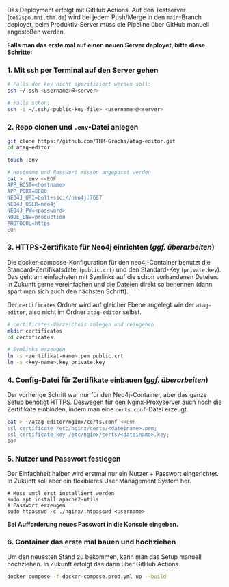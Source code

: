 Das Deployment erfolgt mit GitHub Actions. Auf den Testserver (`tei2spo.mni.thm.de`) wird bei jedem Push/Merge in den `main`-Branch deployet, beim Produktiv-Server muss die Pipeline über GitHub manuell angestoßen werden.

**Falls man das erste mal auf einen neuen Server deployet, bitte diese Schritte:**

### 1. Mit ssh per Terminal auf den Server gehen

```sh
# Falls der key nicht spezifiziert werden soll:
ssh ~/.ssh <username>@<server>

# Falls schon:
ssh -i ~/.ssh/<public-key-file> <username>@<server>
```

### 2. Repo clonen und `.env`-Datei anlegen

```sh
git clone https://github.com/THM-Graphs/atag-editor.git
cd atag-editor

touch .env

# Hostname und Passwort müssen angepasst werden
cat > .env <<EOF 
APP_HOST=<hostname>
APP_PORT=8080
NEO4J_URI=bolt+ssc://neo4j:7687
NEO4J_USER=neo4j
NEO4J_PW=<password>
NODE_ENV=production
PROTOCOL=https
EOF
```

### 3. HTTPS-Zertifikate für Neo4j einrichten (*ggf. überarbeiten*)

Die docker-compose-Konfiguration für den neo4j-Container benutzt die Standard-Zertifikatsdatei (`public.crt`) und den Standard-Key (`private.key`).  Das geht am einfachsten mit Symlinks auf die schon vorhandenen Dateien. In Zukunft gerne vereinfachen und die Dateien direkt so benennen (dann spart man sich auch den nächsten Schritt).

Der `certificates` Ordner wird auf gleicher Ebene angelegt wie der `atag-editor`, also nicht im Ordner  `atag-editor` selbst.

```sh
# certificates-Verzeichnis anlegen und reingehen
mkdir certificates
cd certificates

# Symlinks erzeugen
ln -s <zertifikat-name>.pem public.crt
ln -s <key-name>.key private.key
```
### 4. Config-Datei für Zertifikate einbauen (*ggf. überarbeiten*)

Der vorherige Schritt war nur für den Neo4j-Container, aber das ganze Setup benötigt HTTPS. Deswegen für den Nginx-Proxyserver auch noch die Zertifikate einbinden, indem man eine `certs.conf`-Datei erzeugt.

```sh
cat > ~/atag-editor/nginx/certs.conf <<EOF 
ssl_certificate /etc/nginx/certs/<dateiname>.pem;
ssl_certificate_key /etc/nginx/certs/<dateiname>.key;
EOF
```

### 5. Nutzer und Passwort festlegen
Der Einfachheit halber wird erstmal nur ein Nutzer + Passwort eingerichtet. In Zukunft soll aber ein flexibleres User Management System her.

```shell
# Muss vmtl erst installiert werden
sudo apt install apache2-utils
# Passwort erzeugen 
sudo htpasswd -c ./nginx/.htpasswd <username>
```

 **Bei Aufforderung neues Passwort in die Konsole eingeben.**

### 6. Container das erste mal bauen und hochziehen

Um den neuesten Stand zu bekommen, kann man das Setup manuell hochziehen. In Zukunft erfolgt das dann über GitHub Actions.

```sh
docker compose -f docker-compose.prod.yml up --build
```